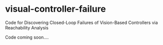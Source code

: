 # visual-controller-failure
Code for Discovering Closed-Loop Failures of Vision-Based Controllers via Reachability Analysis

Code coming soon....
